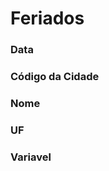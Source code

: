 # Feriados
### Data 
<!-- Data -->
### Código da Cidade
<!-- CdCidade -->
### Nome
<!-- Nome -->
### UF
<!-- CdUF -->
### Variavel
<!-- TipoVariavel -->